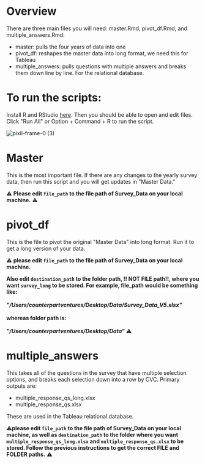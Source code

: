 # Overview

There are three main files you will need: master.Rmd, pivot_df.Rmd, and multiple_answers.Rmd:

- master: pulls the four years of data into one
- pivot_df: reshapes the master data into long format, we need this for Tableau
- multiple_answers: pulls questions with multiple answers and breaks them down line by line. For the relational database.


# To run the scripts:

Install R and RStudio [here](https://posit.co/download/rstudio-desktop/). Then you should be able to open and edit files.
Click "Run All" or Option + Command + R to run the script. 

![pixil-frame-0 (3)](https://github.com/user-attachments/assets/fab193f7-7dff-4dd2-8f4f-fb3c17873a45)


# Master

This is the most important file. If there are any changes to the yearly survey data, then run this script and you will get updates in "Master Data."

⚠️ **Please edit `file_path` to the file path of Survey_Data on your local machine.** ⚠️


# pivot_df

This is the file to pivot the original "Master Data" into long format. Run it to get a long version of your data. 

⚠️ **please edit `file_path` to the file path of Survey_Data on your local machine.**

**Also edit `destination_path` to the folder path, ‼️ NOT FILE path‼️, where you want `survey_long` to be stored. For example, file_path would be something like:<br><br>_"/Users/counterpartventures/Desktop/Data/Survey_Data_V5.xlsx"_ <br><br>whereas folder path is:<br><br>_"/Users/counterpartventures/Desktop/Data"_** ⚠️

# multiple_answers

This takes all of the questions in the survey that have multiple selection options, and breaks each selection down into a row by CVC. Primary outputs are: 
- multiple_response_qs_long.xlsx
- multiple_response_qs.xlsx
  
These are used in the Tableau relational database.

⚠️**please edit `file_path` to the file path of Survey_Data on your local machine, as well as `destination_path` to the folder where you want `multiple_response_qs_long.xlsx` and `multiple_response_qs.xlsx` to be stored. Follow the previous instructions to get the correct FILE and FOLDER paths.** ⚠️
